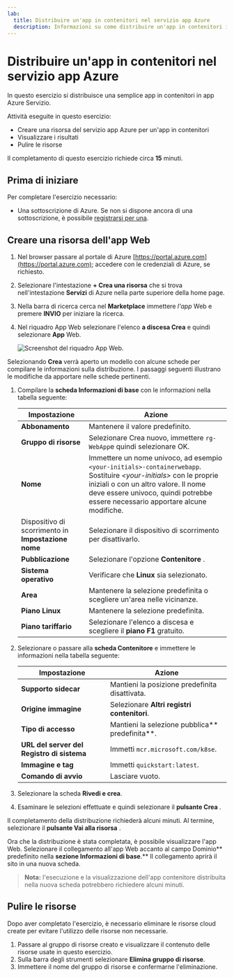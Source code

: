 ```yaml
---
lab:
  title: Distribuire un'app in contenitori nel servizio app Azure
  description: Informazioni su come distribuire un'app in contenitori in app Azure Servizio.
---
```


# Distribuire un'app in contenitori nel servizio app Azure

In questo esercizio si distribuisce una semplice app in contenitori in app Azure Servizio. 

Attività eseguite in questo esercizio:

* Creare una risorsa del servizio app Azure per un'app in contenitori
* Visualizzare i risultati
* Pulire le risorse

Il completamento di questo esercizio richiede circa **15** minuti.

## Prima di iniziare

Per completare l'esercizio necessario:

* Una sottoscrizione di Azure. Se non si dispone ancora di una sottoscrizione, è possibile [registrarsi per una](https://azure.microsoft.com/).

## Creare una risorsa dell'app Web

1. Nel browser passare al portale di Azure [https://portal.azure.com](https://portal.azure.com); accedere con le credenziali di Azure, se richiesto.
1. Selezionare l'intestazione **+ Crea una risorsa** che si trova nell'intestazione **Servizi** di Azure nella parte superiore della home page. 
1. Nella barra di ricerca cerca nel **Marketplace** immettere *l'app* Web e premere **INVIO** per iniziare la ricerca.
1. Nel riquadro App Web selezionare l'elenco **a discesa Crea** e quindi selezionare **App** Web.

    ![Screenshot del riquadro App Web.](./media/01/create-web-app-tile.png)

Selezionando **Crea** verrà aperto un modello con alcune schede per compilare le informazioni sulla distribuzione. I passaggi seguenti illustrano le modifiche da apportare nelle schede pertinenti.

1. Compilare la **scheda Informazioni di base** con le informazioni nella tabella seguente:

    | Impostazione | Azione |
    |--|--|
    | **Abbonamento** | Mantenere il valore predefinito. |
    | **Gruppo di risorse** | Selezionare Crea nuovo, immettere `rg-WebApp`e quindi selezionare OK. |
    | **Nome** | Immettere un nome univoco, ad esempio `<your-initials>-containerwebapp`. Sostituire *\<your-initials>* con le proprie iniziali o con un altro valore. Il nome deve essere univoco, quindi potrebbe essere necessario apportare alcune modifiche. |
    | Dispositivo di scorrimento in **Impostazione nome** | Selezionare il dispositivo di scorrimento per disattivarlo. |
    | **Pubblicazione** | Selezionare l'opzione **Contenitore** . |
    | **Sistema operativo** | Verificare che **Linux** sia selezionato. |
    | **Area** | Mantenere la selezione predefinita o scegliere un'area nelle vicinanze. |
    | **Piano Linux** | Mantenere la selezione predefinita. |
    | **Piano tariffario** | Selezionare l'elenco a discesa e scegliere il **piano F1** gratuito. |

1. Selezionare o passare alla **scheda Contenitore** e immettere le informazioni nella tabella seguente:

    | Impostazione | Azione |
    |--|--|
    | **Supporto sidecar** | Mantieni la posizione predefinita disattivata. |
    | **Origine immagine** | Selezionare **Altri registri contenitori**. |
    | **Tipo di accesso** | Mantieni la selezione pubblica** predefinita**. |
    | **URL del server del Registro di sistema** | Immetti `mcr.microsoft.com/k8se`. |
    | **Immagine e tag** | Immetti `quickstart:latest`. |
    | **Comando di avvio** | Lasciare vuoto. |

1. Selezionare la scheda **Rivedi e crea**.
1. Esaminare le selezioni effettuate e quindi selezionare il **pulsante Crea** .

Il completamento della distribuzione richiederà alcuni minuti. Al termine, selezionare il **pulsante Vai alla risorsa** .

Ora che la distribuzione è stata completata, è possibile visualizzare l'app Web. Selezionare il collegamento all'app Web accanto al campo Dominio** predefinito nella **sezione Informazioni di base**.** Il collegamento aprirà il sito in una nuova scheda.

>**Nota:** l'esecuzione e la visualizzazione dell'app contenitore distribuita nella nuova scheda potrebbero richiedere alcuni minuti.

## Pulire le risorse

Dopo aver completato l'esercizio, è necessario eliminare le risorse cloud create per evitare l'utilizzo delle risorse non necessarie.

1. Passare al gruppo di risorse creato e visualizzare il contenuto delle risorse usate in questo esercizio.
1. Sulla barra degli strumenti selezionare **Elimina gruppo di risorse**.
1. Immettere il nome del gruppo di risorse e confermarne l'eliminazione.

